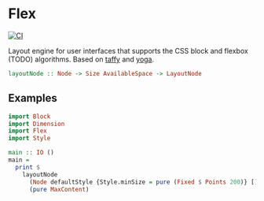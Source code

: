 # Flex
[![CI](https://github.com/matthunz/flex/actions/workflows/haskell.yml/badge.svg)](https://github.com/matthunz/flex/actions/workflows/haskell.yml)

Layout engine for user interfaces that supports the CSS block and flexbox (TODO) algorithms.
Based on [taffy](https://github.com/DioxusLabs/taffy) and [yoga](https://yogalayout.com).
```hs
layoutNode :: Node -> Size AvailableSpace -> LayoutNode
```

## Examples
```hs
import Block
import Dimension
import Flex
import Style

main :: IO ()
main =
  print $
    layoutNode
      (Node defaultStyle {Style.minSize = pure (Fixed $ Points 200)} [])
      (pure MaxContent)

```
